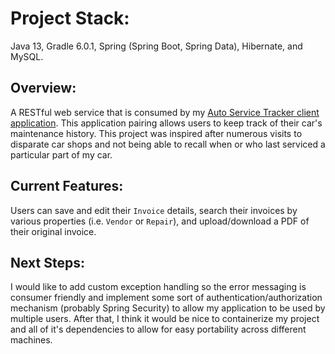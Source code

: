 # Project Stack:
Java 13, Gradle 6.0.1, Spring (Spring Boot, Spring Data), Hibernate, and MySQL.

## Overview:
A RESTful web service that is consumed by my [Auto Service Tracker client application](https://github.com/achang209/auto-service-tracker-client/blob/master/README.md). 
This application pairing allows users to keep track of their car's maintenance history. This project was inspired after numerous
visits to disparate car shops and not being able to recall when or who last serviced a particular part of my car.

## Current Features:
Users can save and edit their `Invoice` details, search their invoices by various properties (i.e. `Vendor` or `Repair`),
and upload/download a PDF of their original invoice.

## Next Steps:
I would like to add custom exception handling so the error messaging is consumer friendly and implement some sort of authentication/authorization mechanism (probably Spring Security) to allow my application to be used by multiple users. After that, I think it would be nice to containerize my project and all of it's dependencies to allow for easy portability across different machines. 
